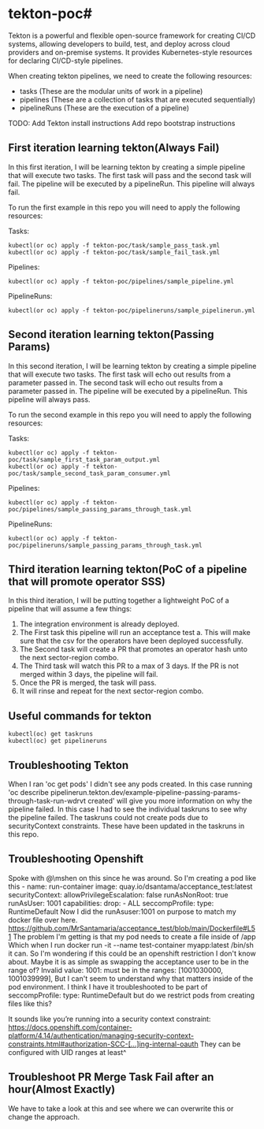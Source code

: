 # tekton-poc#

Tekton is a powerful and flexible open-source framework for creating CI/CD systems, allowing developers to build, test, and deploy across cloud providers and on-premise systems. It provides Kubernetes-style resources for declaring CI/CD-style pipelines.

When creating tekton pipelines, we need to create the following resources:
- tasks (These are the modular units of work in a pipeline)
- pipelines (These are a collection of tasks that are executed sequentially)
- pipelineRuns (These are the execution of a pipeline)

TODO:
Add Tekton install instructions
Add repo bootstrap instructions

## First iteration learning tekton(Always Fail)
In this first iteration, I will be learning tekton by creating a simple pipeline that will execute two tasks. The first task will pass and the second task will fail. The pipeline will be executed by a pipelineRun. This pipeline will always fail.

To run the first example in this repo you will need to apply the following resources:

Tasks:
```
kubectl(or oc) apply -f tekton-poc/task/sample_pass_task.yml
kubectl(or oc) apply -f tekton-poc/task/sample_fail_task.yml
```

Pipelines:
```
kubectl(or oc) apply -f tekton-poc/pipelines/sample_pipeline.yml
```

PipelineRuns:
```
kubectl(or oc) apply -f tekton-poc/pipelineruns/sample_pipelinerun.yml
```

## Second iteration learning tekton(Passing Params)
In this second iteration, I will be learning tekton by creating a simple pipeline that will execute two tasks. The first task will echo out results from a parameter passed in. The second task will echo out results from a parameter passed in. The pipeline will be executed by a pipelineRun. This pipeline will always pass.

To run the second example in this repo you will need to apply the following resources:

Tasks:
```
kubectl(or oc) apply -f tekton-poc/task/sample_first_task_param_output.yml
kubectl(or oc) apply -f tekton-poc/task/sample_second_task_param_consumer.yml
```

Pipelines:
```
kubectl(or oc) apply -f tekton-poc/pipelines/sample_passing_params_through_task.yml
```

PipelineRuns:
```
kubectl(or oc) apply -f tekton-poc/pipelineruns/sample_passing_params_through_task.yml
```

## Third iteration learning tekton(PoC of a pipeline that will promote operator SSS)
In this third iteration, I will be putting together a lightweight PoC of a pipeline that will assume a few things:
1. The integration environment is already deployed.
2. The First task this pipeline will run an acceptance test
    a. This will make sure that the csv for the operators have been deployed successfully.
3. The Second task will create a PR that promotes an operator hash unto the next sector-region combo.
4. The Third task will watch this PR to a max of 3 days. If the PR is not merged within 3 days, the pipeline will fail.
5. Once the PR is merged, the task will pass.
6. It will rinse and repeat for the next sector-region combo.


## Useful commands for tekton
```
kubectl(oc) get taskruns
kubectl(oc) get pipelineruns
```

## Troubleshooting Tekton
When I ran 'oc get pods' I didn't see any pods created.
In this case running 'oc describe pipelinerun.tekton.dev/example-pipeline-passing-params-through-task-run-wdrvt created' will give you more information on why the pipeline failed.
In this case I had to see the individual taskruns to see why the pipeline failed. The taskruns could not create pods due to securityContext constraints. These have been updated in the taskruns in this repo.

## Troubleshooting Openshift

Spoke with @\mshen on this since he was around.
So I'm creating a pod like this
    - name: run-container
      image: quay.io/dsantama/acceptance_test:latest
      securityContext:
        allowPrivilegeEscalation: false
        runAsNonRoot: true
        runAsUser: 1001
        capabilities:
          drop:
            - ALL
        seccompProfile:
          type: RuntimeDefault
Now I did the runAsuser:1001 on purpose to match my docker file over here.
https://github.com/MrSantamaria/acceptance_test/blob/main/Dockerfile#L51
The problem I'm getting is that my pod needs to create a file inside of /app
Which when I run docker run -it --name test-container myapp:latest /bin/sh it can.
So I'm wondering if this could be an openshift restriction I don't know about.
Maybe it is as simple as swapping the acceptance user to be in the range of?
Invalid value: 1001: must be in the ranges: [1001030000, 1001039999],
But I can't seem to understand why that matters inside of the pod environment.
I think I have it troubleshooted to be part of
seccompProfile:
          type: RuntimeDefault
but do we restrict pods from creating files like this?

It sounds like you’re running into a security context constraint: https://docs.openshift.com/container-platform/4.14/authentication/managing-security-context-constraints.html#authorization-SCC-[…]ing-internal-oauth
They can be configured with UID ranges at least^


## Troubleshoot PR Merge Task Fail after an hour(Almost Exactly)
We have to take a look at this and see where we can overwrite this or change the approach. 